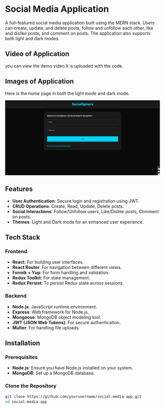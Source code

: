 # Social Media Application

A full-featured social media application built using the MERN stack. Users can create, update, and delete posts, follow and unfollow each other, like and dislike posts, and comment on posts. The application also supports both light and dark modes.

## Video of Application
you can view the demo video.It is uploaded with the code.

## Images of Application
Here is the home page in both the light mode and dark mode.

<img src="https://github.com/ItsMeAreebaAmjad/SocialMediaApp-MERN/blob/main/image1.png">

## Features

- **User Authentication**: Secure login and registration using JWT.
- **CRUD Operations**: Create, Read, Update, Delete posts.
- **Social Interactions**: Follow/Unfollow users, Like/Dislike posts, Comment on posts.
- **Themes**: Light and Dark mode for an enhanced user experience.

## Tech Stack

### Frontend

- **React**: For building user interfaces.
- **React Router**: For navigation between different views.
- **Formik + Yup**: For form handling and validation.
- **Redux Toolkit**: For state management.
- **Redux Persist**: To persist Redux state across sessions.

### Backend

- **Node.js**: JavaScript runtime environment.
- **Express**: Web framework for Node.js.
- **Mongoose**: MongoDB object modeling tool.
- **JWT (JSON Web Tokens)**: For secure authentication.
- **Multer**: For handling file uploads.

## Installation

### Prerequisites

- **Node.js**: Ensure you have Node.js installed on your system.
- **MongoDB**: Set up a MongoDB database.

### Clone the Repository

```bash
git clone https://github.com/yourusername/social-media-app.git
cd social-media-app
